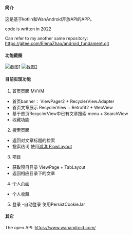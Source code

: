 #### 简介
这是基于kotlin和WanAndroid开放API的APP。

code is written in 2022

Can refer to my another same repository: https://gitee.com/ElenaZhao/android_fundament.git

#### 功能截图
![截图1](https://gitee.com/zhao-fangchen/image/raw/master/WanAndroid/%E5%8A%9F%E8%83%BD%E6%88%AA%E5%9B%BE1.jpg)
![截图2](https://gitee.com/zhao-fangchen/image/raw/master/WanAndroid/%E5%8A%9F%E8%83%BD%E6%88%AA%E5%9B%BE2.jpg)
#### 目前实现功能
1. 首页页面 MVVM 
- 首页banner： ViewPager2 + RecyclerView.Adapter
- 首页文章展示  RecyclerView + Retrofit2 + WebView
- 基于首页RecyclerView中已有文章搜索 menu + SearchView
- 收藏功能 
2. 搜索页面
- 返回对文章标题的检索
- 搜索热词 使用[鸿洋 FlowLayout](https://github.com/hongyangAndroid/FlowLayout)
3. 项目
- 获取项目目录 ViewPage + TabLayout
- 返回相应目录下的文章
4. 个人页面
- 个人收藏
5. 登录
-自动登录 使用PersistCookieJar


#### 其它
The open API: https://www.wanandroid.com/







